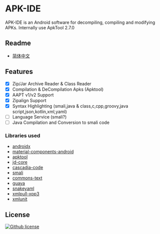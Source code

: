 # APK-IDE

APK-IDE is an Android software for decompiling, compiling and modifying APKs.
Internally use ApkTool 2.7.0

## Readme

* [简体中文](./README_zh.md)

## Features

- [x] Zip/Jar Archive Reader & Class Reader
- [x] Compilation & DeCompilation Apks (Apktool)
- [x] AAPT v1/v2 Support
- [x] Zipalign Support
- [x] Syntax Highlighting (smali,java & class,c,cpp,groovy,java script,json,kotlin,xml,yaml)
- [ ] Language Service (smali?)
- [ ] Java Compilation and Conversion to smali code

### Libraries used

* [androidx](https://github.com/androidx/androidx)
* [material-components-android](https://github.com/material-components/material-components-android)
* [apktool](https://github.com/iBotPeaches/Apktool)
* [jd-core](https://github.com/java-decompiler/jd-core)
* [cascadia-code](https://github.com/microsoft/cascadia-code)
* [smali](https://github.com/google/smali)
* [commons-text](https://github.com/apache/commons-text)
* [guava](https://github.com/google/guava)
* [snakeyaml](https://bitbucket.org/snakeyaml/snakeyaml)
* [xmlpull-xpp3](https://github.com/codelibs/xpp3)
* [xmlunit](https://github.com/xmlunit/xmlunit)

## License

[![Github license](https://img.shields.io/github/license/weg2020/apkide)](https://github.com/weg2020/apkide/blob/main/LICENSE)


